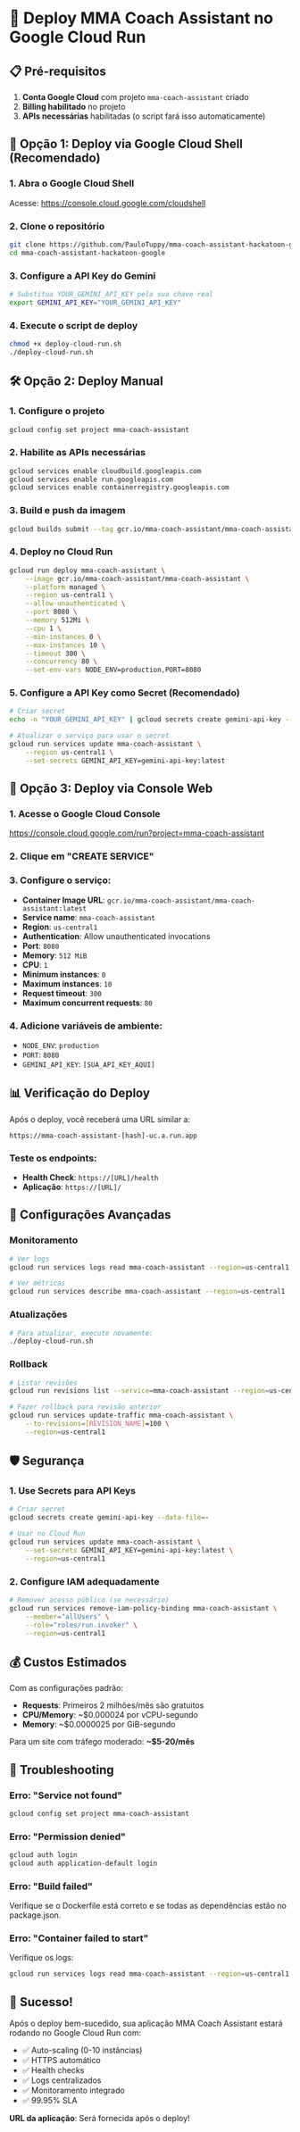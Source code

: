 # 🚀 Deploy MMA Coach Assistant no Google Cloud Run

## 📋 Pré-requisitos

1. **Conta Google Cloud** com projeto `mma-coach-assistant` criado
2. **Billing habilitado** no projeto
3. **APIs necessárias** habilitadas (o script fará isso automaticamente)

## 🎯 Opção 1: Deploy via Google Cloud Shell (Recomendado)

### 1. Abra o Google Cloud Shell
Acesse: https://console.cloud.google.com/cloudshell

### 2. Clone o repositório
```bash
git clone https://github.com/PauloTuppy/mma-coach-assistant-hackatoon-google.git
cd mma-coach-assistant-hackatoon-google
```

### 3. Configure a API Key do Gemini
```bash
# Substitua YOUR_GEMINI_API_KEY pela sua chave real
export GEMINI_API_KEY="YOUR_GEMINI_API_KEY"
```

### 4. Execute o script de deploy
```bash
chmod +x deploy-cloud-run.sh
./deploy-cloud-run.sh
```

## 🛠️ Opção 2: Deploy Manual

### 1. Configure o projeto
```bash
gcloud config set project mma-coach-assistant
```

### 2. Habilite as APIs necessárias
```bash
gcloud services enable cloudbuild.googleapis.com
gcloud services enable run.googleapis.com
gcloud services enable containerregistry.googleapis.com
```

### 3. Build e push da imagem
```bash
gcloud builds submit --tag gcr.io/mma-coach-assistant/mma-coach-assistant
```

### 4. Deploy no Cloud Run
```bash
gcloud run deploy mma-coach-assistant \
    --image gcr.io/mma-coach-assistant/mma-coach-assistant \
    --platform managed \
    --region us-central1 \
    --allow-unauthenticated \
    --port 8080 \
    --memory 512Mi \
    --cpu 1 \
    --min-instances 0 \
    --max-instances 10 \
    --timeout 300 \
    --concurrency 80 \
    --set-env-vars NODE_ENV=production,PORT=8080
```

### 5. Configure a API Key como Secret (Recomendado)
```bash
# Criar secret
echo -n "YOUR_GEMINI_API_KEY" | gcloud secrets create gemini-api-key --data-file=-

# Atualizar o serviço para usar o secret
gcloud run services update mma-coach-assistant \
    --region us-central1 \
    --set-secrets GEMINI_API_KEY=gemini-api-key:latest
```

## 🎯 Opção 3: Deploy via Console Web

### 1. Acesse o Google Cloud Console
https://console.cloud.google.com/run?project=mma-coach-assistant

### 2. Clique em "CREATE SERVICE"

### 3. Configure o serviço:
- **Container Image URL**: `gcr.io/mma-coach-assistant/mma-coach-assistant:latest`
- **Service name**: `mma-coach-assistant`
- **Region**: `us-central1`
- **Authentication**: Allow unauthenticated invocations
- **Port**: `8080`
- **Memory**: `512 MiB`
- **CPU**: `1`
- **Minimum instances**: `0`
- **Maximum instances**: `10`
- **Request timeout**: `300`
- **Maximum concurrent requests**: `80`

### 4. Adicione variáveis de ambiente:
- `NODE_ENV`: `production`
- `PORT`: `8080`
- `GEMINI_API_KEY`: `[SUA_API_KEY_AQUI]`

## 📊 Verificação do Deploy

Após o deploy, você receberá uma URL similar a:
```
https://mma-coach-assistant-[hash]-uc.a.run.app
```

### Teste os endpoints:
- **Health Check**: `https://[URL]/health`
- **Aplicação**: `https://[URL]/`

## 🔧 Configurações Avançadas

### Monitoramento
```bash
# Ver logs
gcloud run services logs read mma-coach-assistant --region=us-central1

# Ver métricas
gcloud run services describe mma-coach-assistant --region=us-central1
```

### Atualizações
```bash
# Para atualizar, execute novamente:
./deploy-cloud-run.sh
```

### Rollback
```bash
# Listar revisões
gcloud run revisions list --service=mma-coach-assistant --region=us-central1

# Fazer rollback para revisão anterior
gcloud run services update-traffic mma-coach-assistant \
    --to-revisions=[REVISION_NAME]=100 \
    --region=us-central1
```

## 🛡️ Segurança

### 1. Use Secrets para API Keys
```bash
# Criar secret
gcloud secrets create gemini-api-key --data-file=-

# Usar no Cloud Run
gcloud run services update mma-coach-assistant \
    --set-secrets GEMINI_API_KEY=gemini-api-key:latest \
    --region=us-central1
```

### 2. Configure IAM adequadamente
```bash
# Remover acesso público (se necessário)
gcloud run services remove-iam-policy-binding mma-coach-assistant \
    --member="allUsers" \
    --role="roles/run.invoker" \
    --region=us-central1
```

## 💰 Custos Estimados

Com as configurações padrão:
- **Requests**: Primeiros 2 milhões/mês são gratuitos
- **CPU/Memory**: ~$0.000024 por vCPU-segundo
- **Memory**: ~$0.0000025 por GiB-segundo

Para um site com tráfego moderado: **~$5-20/mês**

## 🐛 Troubleshooting

### Erro: "Service not found"
```bash
gcloud config set project mma-coach-assistant
```

### Erro: "Permission denied"
```bash
gcloud auth login
gcloud auth application-default login
```

### Erro: "Build failed"
Verifique se o Dockerfile está correto e se todas as dependências estão no package.json.

### Erro: "Container failed to start"
Verifique os logs:
```bash
gcloud run services logs read mma-coach-assistant --region=us-central1
```

## 🎉 Sucesso!

Após o deploy bem-sucedido, sua aplicação MMA Coach Assistant estará rodando no Google Cloud Run com:

- ✅ Auto-scaling (0-10 instâncias)
- ✅ HTTPS automático
- ✅ Health checks
- ✅ Logs centralizados
- ✅ Monitoramento integrado
- ✅ 99.95% SLA

**URL da aplicação**: Será fornecida após o deploy!
